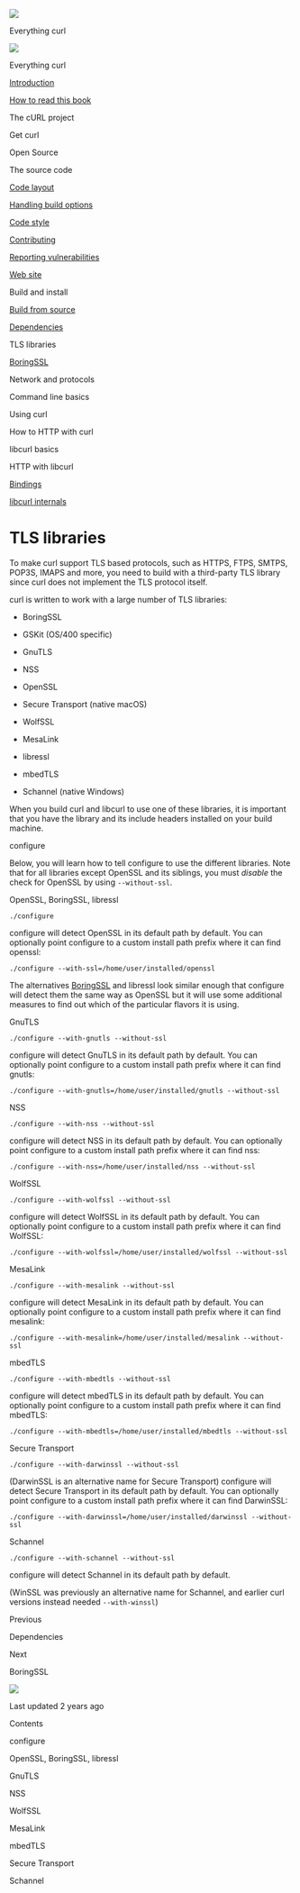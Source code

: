 <a href="../../index.html" class="link-a079aa82--primary-53a25e66--logoLink-10d08504"></a>

<img src="https://gblobscdn.gitbook.com/orgs%2F-LxuH0qSm4xO9nWfEBlB%2Favatar.png?alt=media" class="image-67b14f24--avatar-1c1d03ec" />

<span class="text-4505230f--UIH400-4e41e82a--textContentFamily-49a318e1--spaceNameText-677c2969">Everything curl</span>

<a href="../../index.html" class="link-a079aa82--primary-53a25e66--logoLink-10d08504"></a>

<img src="https://gblobscdn.gitbook.com/orgs%2F-LxuH0qSm4xO9nWfEBlB%2Favatar.png?alt=media" class="image-67b14f24--avatar-1c1d03ec" />

<span class="text-4505230f--UIH400-4e41e82a--textContentFamily-49a318e1--spaceNameText-677c2969">Everything curl</span>

<a href="../../index.html" class="navButton-94f2579c--navButtonClickable-161b88ca"><span class="text-4505230f--UIH300-2063425d--textContentFamily-49a318e1--navButtonLabel-14a4968f">Introduction</span></a>

<a href="../../how-to-read.html" class="navButton-94f2579c--navButtonClickable-161b88ca"><span class="text-4505230f--UIH300-2063425d--textContentFamily-49a318e1--navButtonLabel-14a4968f">How to read this book</span></a>

<span class="text-4505230f--UIH300-2063425d--textContentFamily-49a318e1--navButtonLabel-14a4968f">The cURL project</span>

<span class="text-4505230f--UIH300-2063425d--textContentFamily-49a318e1--navButtonLabel-14a4968f">Get curl</span>

<span class="text-4505230f--UIH300-2063425d--textContentFamily-49a318e1--navButtonLabel-14a4968f">Open Source</span>

<span class="text-4505230f--UIH300-2063425d--textContentFamily-49a318e1--navButtonLabel-14a4968f">The source code</span>

<a href="../layout.html" class="navButton-94f2579c--pageItemWithChildrenNested-2c5d8183--navButtonClickable-161b88ca"><span class="text-4505230f--UIH300-2063425d--textContentFamily-49a318e1--navButtonLabel-14a4968f">Code layout</span></a>

<a href="../options.html" class="navButton-94f2579c--pageItemWithChildrenNested-2c5d8183--navButtonClickable-161b88ca"><span class="text-4505230f--UIH300-2063425d--textContentFamily-49a318e1--navButtonLabel-14a4968f">Handling build options</span></a>

<a href="../style.html" class="navButton-94f2579c--pageItemWithChildrenNested-2c5d8183--navButtonClickable-161b88ca"><span class="text-4505230f--UIH300-2063425d--textContentFamily-49a318e1--navButtonLabel-14a4968f">Code style</span></a>

<a href="../contributing.html" class="navButton-94f2579c--pageItemWithChildrenNested-2c5d8183--navButtonClickable-161b88ca"><span class="text-4505230f--UIH300-2063425d--textContentFamily-49a318e1--navButtonLabel-14a4968f">Contributing</span></a>

<a href="../reportvuln.html" class="navButton-94f2579c--pageItemWithChildrenNested-2c5d8183--navButtonClickable-161b88ca"><span class="text-4505230f--UIH300-2063425d--textContentFamily-49a318e1--navButtonLabel-14a4968f">Reporting vulnerabilities</span></a>

<a href="../web.html" class="navButton-94f2579c--pageItemWithChildrenNested-2c5d8183--navButtonClickable-161b88ca"><span class="text-4505230f--UIH300-2063425d--textContentFamily-49a318e1--navButtonLabel-14a4968f">Web site</span></a>

<span class="text-4505230f--UIH300-2063425d--textContentFamily-49a318e1--navButtonLabel-14a4968f">Build and install</span>

<a href="fromsource.html" class="navButton-94f2579c--pageItemWithChildrenNested-2c5d8183--navButtonClickable-161b88ca"><span class="text-4505230f--UIH300-2063425d--textContentFamily-49a318e1--navButtonLabel-14a4968f">Build from source</span></a>

<a href="deps.html" class="navButton-94f2579c--pageItemWithChildrenNested-2c5d8183--navButtonClickable-161b88ca"><span class="text-4505230f--UIH300-2063425d--textContentFamily-49a318e1--navButtonLabel-14a4968f">Dependencies</span></a>

<span class="text-4505230f--UIH300-2063425d--textContentFamily-49a318e1--navButtonLabel-14a4968f">TLS libraries</span>

<a href="tls/boringssl.html" class="navButton-94f2579c--pageItemWithChildrenNested-2c5d8183--navButtonClickable-161b88ca"><span class="text-4505230f--UIH300-2063425d--textContentFamily-49a318e1--navButtonLabel-14a4968f">BoringSSL</span></a>

<span class="text-4505230f--UIH300-2063425d--textContentFamily-49a318e1--navButtonLabel-14a4968f">Network and protocols</span>

<span class="text-4505230f--UIH300-2063425d--textContentFamily-49a318e1--navButtonLabel-14a4968f">Command line basics</span>

<span class="text-4505230f--UIH300-2063425d--textContentFamily-49a318e1--navButtonLabel-14a4968f">Using curl</span>

<span class="text-4505230f--UIH300-2063425d--textContentFamily-49a318e1--navButtonLabel-14a4968f">How to HTTP with curl</span>

<span class="text-4505230f--UIH300-2063425d--textContentFamily-49a318e1--navButtonLabel-14a4968f">libcurl basics</span>

<span class="text-4505230f--UIH300-2063425d--textContentFamily-49a318e1--navButtonLabel-14a4968f">HTTP with libcurl</span>

<a href="../../bindings.html" class="navButton-94f2579c--navButtonClickable-161b88ca"><span class="text-4505230f--UIH300-2063425d--textContentFamily-49a318e1--navButtonLabel-14a4968f">Bindings</span></a>

<a href="../../internals.html" class="navButton-94f2579c--navButtonClickable-161b88ca"><span class="text-4505230f--UIH300-2063425d--textContentFamily-49a318e1--navButtonLabel-14a4968f">libcurl internals</span></a>

<a href="../../bookindex.html" class="navButton-94f2579c--navButtonClickable-161b88ca"><span class="text-4505230f--UIH300-2063425d--textContentFamily-49a318e1--navButtonLabel-14a4968f"></span></a>

<a href="https://www.gitbook.com/?utm_source=content&amp;utm_medium=trademark&amp;utm_campaign=curl-1" class="reset-3c756112--trademark-a8da4b94"></a>

<span class="text-4505230f--TextH200-a3425406--textUIFamily-5ebd8e40"></span>

# <span class="text-4505230f--DisplayH900-bfb998fa--textContentFamily-49a318e1">TLS libraries</span>

<span class="text-4505230f--UIH300-2063425d--textUIFamily-5ebd8e40--text-8ee2c8b2"></span>

<span class="text-4505230f--UIH300-2063425d--textUIFamily-5ebd8e40--text-8ee2c8b2"></span>

<span class="text-4505230f--TextH400-3033861f--textContentFamily-49a318e1"><span data-key="9a708919cb9d439ab84c8688a084e62e"><span data-offset-key="9a708919cb9d439ab84c8688a084e62e:0">To make curl support TLS based protocols, such as HTTPS, FTPS, SMTPS, POP3S, IMAPS and more, you need to build with a third-party TLS library since curl does not implement the TLS protocol itself.</span></span></span>

<span class="text-4505230f--TextH400-3033861f--textContentFamily-49a318e1"><span data-key="ea5689eb589946be8963f86a00302060"><span data-offset-key="ea5689eb589946be8963f86a00302060:0">curl is written to work with a large number of TLS libraries:</span></span></span>

- <span class="text-4505230f--TextH400-3033861f--textContentFamily-49a318e1"><span data-key="6d797d198d064cf1a11197f851140439"><span data-offset-key="6d797d198d064cf1a11197f851140439:0">BoringSSL</span></span></span>

- <span class="text-4505230f--TextH400-3033861f--textContentFamily-49a318e1"><span data-key="eed09f9f0ce4400d8e9f7cd4379ca3e7"><span data-offset-key="eed09f9f0ce4400d8e9f7cd4379ca3e7:0">GSKit (OS/400 specific)</span></span></span>

- <span class="text-4505230f--TextH400-3033861f--textContentFamily-49a318e1"><span data-key="75a6602af50b4e16860eb0e4db58708e"><span data-offset-key="75a6602af50b4e16860eb0e4db58708e:0">GnuTLS</span></span></span>

- <span class="text-4505230f--TextH400-3033861f--textContentFamily-49a318e1"><span data-key="ac6c84b3367f4d689e6e4ade0452e06a"><span data-offset-key="ac6c84b3367f4d689e6e4ade0452e06a:0">NSS</span></span></span>

- <span class="text-4505230f--TextH400-3033861f--textContentFamily-49a318e1"><span data-key="9996ca3584f64140b11d40b59c5cc792"><span data-offset-key="9996ca3584f64140b11d40b59c5cc792:0">OpenSSL</span></span></span>

- <span class="text-4505230f--TextH400-3033861f--textContentFamily-49a318e1"><span data-key="14c13f822749418f9b0745058685bd80"><span data-offset-key="14c13f822749418f9b0745058685bd80:0">Secure Transport (native macOS)</span></span></span>

- <span class="text-4505230f--TextH400-3033861f--textContentFamily-49a318e1"><span data-key="164cb4327a954776906d9b4dde6e8eb4"><span data-offset-key="164cb4327a954776906d9b4dde6e8eb4:0">WolfSSL</span></span></span>

- <span class="text-4505230f--TextH400-3033861f--textContentFamily-49a318e1"><span data-key="91fa9ab91cde43adba5eb8388e19cc45"><span data-offset-key="91fa9ab91cde43adba5eb8388e19cc45:0">MesaLink</span></span></span>

- <span class="text-4505230f--TextH400-3033861f--textContentFamily-49a318e1"><span data-key="8f6784826eb34b3a968e2e67db1ca73e"><span data-offset-key="8f6784826eb34b3a968e2e67db1ca73e:0">libressl</span></span></span>

- <span class="text-4505230f--TextH400-3033861f--textContentFamily-49a318e1"><span data-key="823e9f99f9e649ebb7b82c058accaad7"><span data-offset-key="823e9f99f9e649ebb7b82c058accaad7:0">mbedTLS</span></span></span>

- <span class="text-4505230f--TextH400-3033861f--textContentFamily-49a318e1"><span data-key="5aa8573aa8ab4572a6661d6199c3e466"><span data-offset-key="5aa8573aa8ab4572a6661d6199c3e466:0">Schannel (native Windows)</span></span></span>

<span class="text-4505230f--TextH400-3033861f--textContentFamily-49a318e1"><span data-key="6df1a835e45a41109432ce052aaff8bc"><span data-offset-key="6df1a835e45a41109432ce052aaff8bc:0">When you build curl and libcurl to use one of these libraries, it is important that you have the library and its include headers installed on your build machine.</span></span></span>

<span class="text-4505230f--HeadingH700-04e1a2a3--textContentFamily-49a318e1"><span data-key="7b96546d67684c88864bcc69729f5700"><span data-offset-key="7b96546d67684c88864bcc69729f5700:0">configure</span></span></span>

<span class="text-4505230f--TextH400-3033861f--textContentFamily-49a318e1"><span data-key="30b57464a2bb415d85f4a4988d0418ef"><span data-offset-key="30b57464a2bb415d85f4a4988d0418ef:0">Below, you will learn how to tell configure to use the different libraries. Note that for all libraries except OpenSSL and its siblings, you must </span><span data-offset-key="30b57464a2bb415d85f4a4988d0418ef:1">_disable_</span><span data-offset-key="30b57464a2bb415d85f4a4988d0418ef:2"> the check for OpenSSL by using </span><span data-offset-key="30b57464a2bb415d85f4a4988d0418ef:3">`--without-ssl`</span><span data-offset-key="30b57464a2bb415d85f4a4988d0418ef:4">.</span></span></span>

<span class="text-4505230f--HeadingH600-23f228db--textContentFamily-49a318e1"><span data-key="ff21733a2fbc47349d0aceb99206b423"><span data-offset-key="ff21733a2fbc47349d0aceb99206b423:0">OpenSSL, BoringSSL, libressl</span></span></span>

    ./configure

<span class="text-4505230f--TextH400-3033861f--textContentFamily-49a318e1"><span data-key="37bcb747955d4807a085b5cac5f7dc02"><span data-offset-key="37bcb747955d4807a085b5cac5f7dc02:0">configure will detect OpenSSL in its default path by default. You can optionally point configure to a custom install path prefix where it can find openssl:</span></span></span>

    ./configure --with-ssl=/home/user/installed/openssl

<span class="text-4505230f--TextH400-3033861f--textContentFamily-49a318e1"><span data-key="a3dbdab4797a4cd79cf982ab8a2db03d"><span data-offset-key="a3dbdab4797a4cd79cf982ab8a2db03d:0">The alternatives </span></span><a href="tls/boringssl.html" class="link-a079aa82--primary-53a25e66--link-faf6c434"><span data-key="34e11588a7244bf8bca358a28c5b6c12"><span data-offset-key="34e11588a7244bf8bca358a28c5b6c12:0">BoringSSL</span></span></a><span data-key="559a6e66857a47fdb3da17460f467c67"><span data-offset-key="559a6e66857a47fdb3da17460f467c67:0"> and libressl look similar enough that configure will detect them the same way as OpenSSL but it will use some additional measures to find out which of the particular flavors it is using.</span></span></span>

<span class="text-4505230f--HeadingH600-23f228db--textContentFamily-49a318e1"><span data-key="edff95753b2a467096bb0891e561e3b3"><span data-offset-key="edff95753b2a467096bb0891e561e3b3:0">GnuTLS</span></span></span>

    ./configure --with-gnutls --without-ssl

<span class="text-4505230f--TextH400-3033861f--textContentFamily-49a318e1"><span data-key="91a85e251a304a5999d544fbe60f38b2"><span data-offset-key="91a85e251a304a5999d544fbe60f38b2:0">configure will detect GnuTLS in its default path by default. You can optionally point configure to a custom install path prefix where it can find gnutls:</span></span></span>

    ./configure --with-gnutls=/home/user/installed/gnutls --without-ssl

<span class="text-4505230f--HeadingH600-23f228db--textContentFamily-49a318e1"><span data-key="d09b48b0371c41dca432d90803aacfb2"><span data-offset-key="d09b48b0371c41dca432d90803aacfb2:0">NSS</span></span></span>

    ./configure --with-nss --without-ssl

<span class="text-4505230f--TextH400-3033861f--textContentFamily-49a318e1"><span data-key="16e68377cda64e328a021d7fad7a41c9"><span data-offset-key="16e68377cda64e328a021d7fad7a41c9:0">configure will detect NSS in its default path by default. You can optionally point configure to a custom install path prefix where it can find nss:</span></span></span>

    ./configure --with-nss=/home/user/installed/nss --without-ssl

<span class="text-4505230f--HeadingH600-23f228db--textContentFamily-49a318e1"><span data-key="bb0e09a2b92349ec805f0ab583493c57"><span data-offset-key="bb0e09a2b92349ec805f0ab583493c57:0">WolfSSL</span></span></span>

    ./configure --with-wolfssl --without-ssl

<span class="text-4505230f--TextH400-3033861f--textContentFamily-49a318e1"><span data-key="930d6af035494c8791fbca035eb292cc"><span data-offset-key="930d6af035494c8791fbca035eb292cc:0">configure will detect WolfSSL in its default path by default. You can optionally point configure to a custom install path prefix where it can find WolfSSL:</span></span></span>

    ./configure --with-wolfssl=/home/user/installed/wolfssl --without-ssl

<span class="text-4505230f--HeadingH600-23f228db--textContentFamily-49a318e1"><span data-key="3f5ae0aa2b9549c79d742969a324da84"><span data-offset-key="3f5ae0aa2b9549c79d742969a324da84:0">MesaLink</span></span></span>

    ./configure --with-mesalink --without-ssl

<span class="text-4505230f--TextH400-3033861f--textContentFamily-49a318e1"><span data-key="7986a3d381e5442ca4cbbabf55e1364a"><span data-offset-key="7986a3d381e5442ca4cbbabf55e1364a:0">configure will detect MesaLink in its default path by default. You can optionally point configure to a custom install path prefix where it can find mesalink:</span></span></span>

    ./configure --with-mesalink=/home/user/installed/mesalink --without-ssl

<span class="text-4505230f--HeadingH600-23f228db--textContentFamily-49a318e1"><span data-key="cb4e9cbdce6c4444bb3e1c5bb4ddb349"><span data-offset-key="cb4e9cbdce6c4444bb3e1c5bb4ddb349:0">mbedTLS</span></span></span>

    ./configure --with-mbedtls --without-ssl

<span class="text-4505230f--TextH400-3033861f--textContentFamily-49a318e1"><span data-key="01e68552a89e438fb047bf7a80195d17"><span data-offset-key="01e68552a89e438fb047bf7a80195d17:0">configure will detect mbedTLS in its default path by default. You can optionally point configure to a custom install path prefix where it can find mbedTLS:</span></span></span>

    ./configure --with-mbedtls=/home/user/installed/mbedtls --without-ssl

<span class="text-4505230f--HeadingH600-23f228db--textContentFamily-49a318e1"><span data-key="ceea21003e614d929db6b7afd4620dfd"><span data-offset-key="ceea21003e614d929db6b7afd4620dfd:0">Secure Transport</span></span></span>

    ./configure --with-darwinssl --without-ssl

<span class="text-4505230f--TextH400-3033861f--textContentFamily-49a318e1"><span data-key="c34c9f50bbad403cb28c23667de96d2c"><span data-offset-key="c34c9f50bbad403cb28c23667de96d2c:0">(DarwinSSL is an alternative name for Secure Transport) configure will detect Secure Transport in its default path by default. You can optionally point configure to a custom install path prefix where it can find DarwinSSL:</span></span></span>

    ./configure --with-darwinssl=/home/user/installed/darwinssl --without-ssl

<span class="text-4505230f--HeadingH600-23f228db--textContentFamily-49a318e1"><span data-key="0c982a4de3324bdf9bf5b821e1b145fb"><span data-offset-key="0c982a4de3324bdf9bf5b821e1b145fb:0">Schannel</span></span></span>

    ./configure --with-schannel --without-ssl

<span class="text-4505230f--TextH400-3033861f--textContentFamily-49a318e1"><span data-key="55e641ffc1b041b8b0c965ce1f4d2816"><span data-offset-key="55e641ffc1b041b8b0c965ce1f4d2816:0">configure will detect Schannel in its default path by default.</span></span></span>

<span class="text-4505230f--TextH400-3033861f--textContentFamily-49a318e1"><span data-key="733ae60134534d308dc477a31e9c440d"><span data-offset-key="733ae60134534d308dc477a31e9c440d:0">(WinSSL was previously an alternative name for Schannel, and earlier curl versions instead needed </span><span data-offset-key="733ae60134534d308dc477a31e9c440d:1">`--with-winssl`</span><span data-offset-key="733ae60134534d308dc477a31e9c440d:2">)</span></span></span>

<a href="deps.html" class="reset-3c756112--card-6570f064--whiteCard-fff091a4--cardPrevious-56a5e674"></a>

<span class="text-4505230f--TextH200-a3425406--textContentFamily-49a318e1">Previous</span>

<span class="text-4505230f--UIH400-4e41e82a--textContentFamily-49a318e1">Dependencies</span>

<a href="tls/boringssl.html" class="reset-3c756112--card-6570f064--whiteCard-fff091a4--cardNext-19241c42"></a>

<span class="text-4505230f--TextH200-a3425406--textContentFamily-49a318e1">Next</span>

<span class="text-4505230f--UIH400-4e41e82a--textContentFamily-49a318e1">BoringSSL</span>

<img src="https://avatars.githubusercontent.com/u/66654881?v=4" class="image-67b14f24--avatar-1c1d03ec" />

<span class="text-4505230f--TextH200-a3425406--textContentFamily-49a318e1">Last updated 2 years ago</span>

<span class="text-4505230f--UIH300-2063425d--textUIFamily-5ebd8e40"></span>

<span class="text-4505230f--InfoH100-1e92e1d1--textContentFamily-49a318e1">Contents</span>

<a href="tls.html#configure" class="reset-3c756112--menuItem-aa02f6ec--menuItemLight-757d5235--menuItemInline-173bdf97--pageTocItem-f4427024"></a>

<span class="text-4505230f--UIH300-2063425d--textContentFamily-49a318e1"><span class="text-4505230f--UIH200-50ead35f--textContentFamily-49a318e1">configure</span></span>

<a href="tls.html#openssl-boringssl-libressl" class="reset-3c756112--menuItem-aa02f6ec--menuItemLight-757d5235--menuItemInline-173bdf97--pageTocItem-f4427024"></a>

<span class="text-4505230f--UIH300-2063425d--textContentFamily-49a318e1"><span class="text-4505230f--UIH200-50ead35f--textContentFamily-49a318e1--pageTocLinkH2-2294976c">OpenSSL, BoringSSL, libressl</span></span>

<a href="tls.html#gnutls" class="reset-3c756112--menuItem-aa02f6ec--menuItemLight-757d5235--menuItemInline-173bdf97--pageTocItem-f4427024"></a>

<span class="text-4505230f--UIH300-2063425d--textContentFamily-49a318e1"><span class="text-4505230f--UIH200-50ead35f--textContentFamily-49a318e1--pageTocLinkH2-2294976c">GnuTLS</span></span>

<a href="tls.html#nss" class="reset-3c756112--menuItem-aa02f6ec--menuItemLight-757d5235--menuItemInline-173bdf97--pageTocItem-f4427024"></a>

<span class="text-4505230f--UIH300-2063425d--textContentFamily-49a318e1"><span class="text-4505230f--UIH200-50ead35f--textContentFamily-49a318e1--pageTocLinkH2-2294976c">NSS</span></span>

<a href="tls.html#wolfssl" class="reset-3c756112--menuItem-aa02f6ec--menuItemLight-757d5235--menuItemInline-173bdf97--pageTocItem-f4427024"></a>

<span class="text-4505230f--UIH300-2063425d--textContentFamily-49a318e1"><span class="text-4505230f--UIH200-50ead35f--textContentFamily-49a318e1--pageTocLinkH2-2294976c">WolfSSL</span></span>

<a href="tls.html#mesalink" class="reset-3c756112--menuItem-aa02f6ec--menuItemLight-757d5235--menuItemInline-173bdf97--pageTocItem-f4427024"></a>

<span class="text-4505230f--UIH300-2063425d--textContentFamily-49a318e1"><span class="text-4505230f--UIH200-50ead35f--textContentFamily-49a318e1--pageTocLinkH2-2294976c">MesaLink</span></span>

<a href="tls.html#mbedtls" class="reset-3c756112--menuItem-aa02f6ec--menuItemLight-757d5235--menuItemInline-173bdf97--pageTocItem-f4427024"></a>

<span class="text-4505230f--UIH300-2063425d--textContentFamily-49a318e1"><span class="text-4505230f--UIH200-50ead35f--textContentFamily-49a318e1--pageTocLinkH2-2294976c">mbedTLS</span></span>

<a href="tls.html#secure-transport" class="reset-3c756112--menuItem-aa02f6ec--menuItemLight-757d5235--menuItemInline-173bdf97--pageTocItem-f4427024"></a>

<span class="text-4505230f--UIH300-2063425d--textContentFamily-49a318e1"><span class="text-4505230f--UIH200-50ead35f--textContentFamily-49a318e1--pageTocLinkH2-2294976c">Secure Transport</span></span>

<a href="tls.html#schannel" class="reset-3c756112--menuItem-aa02f6ec--menuItemLight-757d5235--menuItemInline-173bdf97--pageTocItem-f4427024"></a>

<span class="text-4505230f--UIH300-2063425d--textContentFamily-49a318e1"><span class="text-4505230f--UIH200-50ead35f--textContentFamily-49a318e1--pageTocLinkH2-2294976c">Schannel</span></span>
